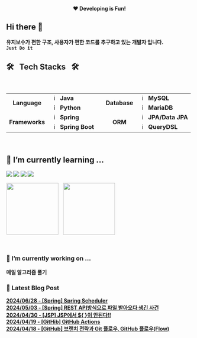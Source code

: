 <p align="center">
	<b>❤ Developing is Fun!</br>
</p>

## Hi there 👋
유지보수가 편한 구조, 사용자가 편한 코드를 추구하고 있는 개발자 입니다.  
`Just Do it`

## 🛠️&nbsp;&nbsp;&nbsp;Tech Stacks&nbsp;&nbsp;&nbsp;🛠️

<br>

<table>
  <tr>
    <td rowspan="2" align="center"><b>Language</td>
    <td><img src="https://staging.svgrepo.com/show/184143/java.svg" width="16px" alt="_icon" />&nbsp;&nbsp;<b>Java</td>
    <td rowspan="6"></td>
    <td rowspan="2" align="center"><b>Database</b></td>
    <td><img src="https://user-images.githubusercontent.com/112257466/209078356-d9120e3d-9498-4ee4-a38d-139a263910f4.png" width="16px" alt="_icon" />&nbsp;&nbsp;<b>MySQL</td>
  </tr>
  <tr>
    <td><img src="https://staging.svgrepo.com/show/452091/python.svg" width="16px" alt="_icon" />&nbsp;&nbsp;<b>Python</td>
    <td><img src="https://www.svgrepo.com/show/373824/mariadb.svg" width="16px" alt="_icon" />&nbsp;&nbsp;<b>MariaDB</td>
  </tr>
  <tr>
    <td rowspan="2" align="center"><b>Frameworks</td>
    <td><img src="https://user-images.githubusercontent.com/112257466/209075018-0a1f7f14-a910-4d16-a4e4-51929b99e1ae.png" width="16px" alt="_icon" />&nbsp;&nbsp;<b>Spring</td>
	          <td rowspan="2" align="center"><b>ORM</td>
      <td><img src="https://user-images.githubusercontent.com/112257466/209076523-777fe02a-455f-48a0-a4b1-aeb9fff17b10.png" width="16px" alt="_icon" />&nbsp;&nbsp;<b>JPA/Data JPA</td>

  </tr>
  <tr>
    <td><img src="https://user-images.githubusercontent.com/112257466/209075280-78be8487-7d6a-485c-92a8-d6677f0caab9.png" width="16px" alt="_icon" />&nbsp;&nbsp;<b>Spring Boot</td>
	        <td><img src="https://github.com/GDSC-Team-J/ADDI-ML/assets/112257466/dff863c4-fb90-4747-a621-bdbd2c44a0be" width="16px" alt="_icon" />&nbsp;&nbsp;<b>QueryDSL</td>
  </tr>
</table>
<br>
<!-- <td><img src="https://www.sophos.com/sites/default/files/2022-02/googlecloud.png" width="15px" alt="_icon" />&nbsp;&nbsp;<b>Google Cloud</td>
<td><img src="https://static-00.iconduck.com/assets.00/aws-icon-2048x2048-274bm1xi.png" width="15px" alt="_icon" />&nbsp;&nbsp;<b>AWS</td>
<td><img src="https://yt3.googleusercontent.com/ytc/AIf8zZTAG01_SUWCNq2jcOvl49us-MaQ0THgkfJwRnIO=s900-c-k-c0x00ffffff-no-rj" width="15px" alt="_icon" />&nbsp;&nbsp;<b>Naver Cloud</td>
<td><img src="https://seeklogo.com/images/G/github-actions-logo-031704BDC6-seeklogo.com.png" width="15px" alt="_icon" />&nbsp;&nbsp;<b>Github Action</td>
  <tr>
    <td colspan="2 align="center"><b>Infra</td>
    <td colspan="2" align="center"><b>CI/CD</td>
  </tr> -->

	      
## 🌱 I’m currently learning ...
<a href="https://www.java.com/ko/" target="_blank"><img src="https://img.shields.io/badge/Java-007396?style=flat-square&logo=Java&logoColor=white"/></a>
<a href="https://spring.io/" target="_blank"><img src="https://img.shields.io/badge/Spring-6DB33F?style=flat-square&logo=Spring&logoColor=white"/></a>
<a href="https://github.com/" target="_blank"><img src="https://img.shields.io/badge/GitHub-181717?style=flat-square&logo=GitHub&logoColor=white"/></a>
<a href="https://aws.amazon.com/ko/" target="_blank"><img src="https://img.shields.io/badge/AWS-232F3E?style=flat-square&logo=amazonaws&logoColor=white"/></a>

<p align="left">
    <a href="https://solved.ac/plate0113">
    <img src="http://mazassumnida.wtf/api/v2/generate_badge?boj=plate0113" style="margin-left: 1px; vertical-align:top" height=140/></a>
    <img src="https://github-readme-stats.vercel.app/api?username=sihyunjojo&&show_icons=true&theme=highcontrast" style="margin-left: 10px; vertical-align:top" height=140/></a>
</p>
<br>

<!--
**sihyunjojo/sihyunjojo** is a ✨ _special_ ✨ repository because its `README.md` (this file) appears on your GitHub profile.

Here are some ideas to get you started:

- 👯 I’m looking to collaborate on ...
- 🤔 I’m looking for help with ...
- 💬 Ask me about ...
- 📫 How to reach me: ...
- 😄 Pronouns: ...
- ⚡ Fun fact: ...
-->

### 🔭 I’m currently working on ...
매일 알고리즘 풀기

### 📌 Latest Blog Post
[2024/06/28 - [Spring] Spring Scheduler](https://velog.io/@plate0113/Spring-Spring-Scheduler)<br/>
[2024/05/03 - [Spring] REST API방식으로 파일 받아오다 생긴 사건](https://velog.io/@plate0113/Spring-REST-API%EB%B0%A9%EC%8B%9D%EC%9C%BC%EB%A1%9C-%ED%8C%8C%EC%9D%BC-%EB%B0%9B%EC%95%84%EC%98%A4%EB%8B%A4-%EC%83%9D%EA%B8%B4-%EC%82%AC%EA%B1%B4)<br/>
[2024/04/30 - [JSP] JSP에서 ${ }이 안된다!!](https://velog.io/@plate0113/JSP-JSP%EC%97%90%EC%84%9C-%EC%9D%B4-%EC%95%88%EB%90%9C%EB%8B%A4)<br/>
[2024/04/19 - [GitHib] GitHub Actions](https://velog.io/@plate0113/GitHib-GitHub-Actions)<br/>
[2024/04/18 - [GitHub] 브랜치 전략과 Git 플로우, GitHub 플로우(Flow)](https://velog.io/@plate0113/GitHub-GitHub-%ED%94%8C%EB%A1%9C%EC%9A%B0%EC%99%80-%EC%A0%84%EB%9E%B5)<br/>

